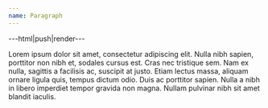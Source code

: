 ```yaml
---
name: Paragraph
---
```


---html|push|render---

<p>Lorem ipsum dolor sit amet, consectetur adipiscing elit. Nulla nibh sapien, porttitor non nibh et, sodales cursus est. Cras nec tristique sem. Nam ex nulla, sagittis a facilisis ac, suscipit at justo. Etiam lectus massa, aliquam ornare ligula quis, tempus dictum odio. Duis ac porttitor sapien. Nulla a nibh in libero imperdiet tempor gravida non magna. Nullam pulvinar nibh sit amet blandit iaculis.</p>